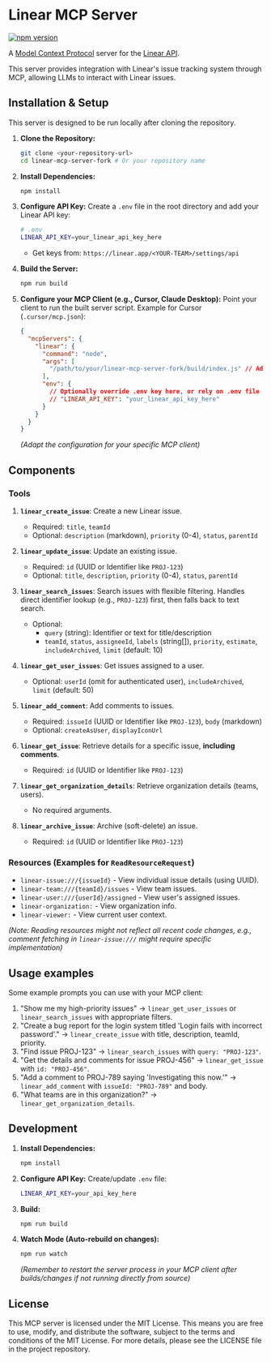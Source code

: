 # Linear MCP Server

[![npm version](https://img.shields.io/npm/v/@linear/sdk.svg)](https://www.npmjs.com/package/@linear/sdk)

A [Model Context Protocol](https://github.com/modelcontextprotocol) server for the [Linear API](https://developers.linear.app/docs/graphql/working-with-the-graphql-api).

This server provides integration with Linear's issue tracking system through MCP, allowing LLMs to interact with Linear issues.

## Installation & Setup

This server is designed to be run locally after cloning the repository.

1.  **Clone the Repository:**
    ```bash
    git clone <your-repository-url>
    cd linear-mcp-server-fork # Or your repository name
    ```

2.  **Install Dependencies:**
    ```bash
    npm install
    ```

3.  **Configure API Key:** Create a `.env` file in the root directory and add your Linear API key:
    ```bash
    # .env
    LINEAR_API_KEY=your_linear_api_key_here
    ```
    *   Get keys from: `https://linear.app/<YOUR-TEAM>/settings/api`

4.  **Build the Server:**
    ```bash
    npm run build
    ```

5.  **Configure your MCP Client (e.g., Cursor, Claude Desktop):**
    Point your client to run the built server script. Example for Cursor (`.cursor/mcp.json`):
    ```json
    {
      "mcpServers": {
        "linear": {
          "command": "node",
          "args": [
            "/path/to/your/linear-mcp-server-fork/build/index.js" // Adjust path as needed
          ],
          "env": {
            // Optionally override .env key here, or rely on .env file
            // "LINEAR_API_KEY": "your_linear_api_key_here"
          }
        }
      }
    }
    ```
    *(Adapt the configuration for your specific MCP client)*

## Components

### Tools

1.  **`linear_create_issue`**: Create a new Linear issue.
    *   Required: `title`, `teamId`
    *   Optional: `description` (markdown), `priority` (0-4), `status`, `parentId`

2.  **`linear_update_issue`**: Update an existing issue.
    *   Required: `id` (UUID or Identifier like `PROJ-123`)
    *   Optional: `title`, `description`, `priority` (0-4), `status`, `parentId`

3.  **`linear_search_issues`**: Search issues with flexible filtering. Handles direct identifier lookup (e.g., `PROJ-123`) first, then falls back to text search.
    *   Optional:
        *   `query` (string): Identifier or text for title/description
        *   `teamId`, `status`, `assigneeId`, `labels` (string[]), `priority`, `estimate`, `includeArchived`, `limit` (default: 10)

4.  **`linear_get_user_issues`**: Get issues assigned to a user.
    *   Optional: `userId` (omit for authenticated user), `includeArchived`, `limit` (default: 50)

5.  **`linear_add_comment`**: Add comments to issues.
    *   Required: `issueId` (UUID or Identifier like `PROJ-123`), `body` (markdown)
    *   Optional: `createAsUser`, `displayIconUrl`

6.  **`linear_get_issue`**: Retrieve details for a specific issue, **including comments**.
    *   Required: `id` (UUID or Identifier like `PROJ-123`)

7.  **`linear_get_organization_details`**: Retrieve organization details (teams, users).
    *   No required arguments.

8.  **`linear_archive_issue`**: Archive (soft-delete) an issue.
    *   Required: `id` (UUID or Identifier like `PROJ-123`)

### Resources (Examples for `ReadResourceRequest`)

*   `linear-issue:///{issueId}` - View individual issue details (using UUID).
*   `linear-team:///{teamId}/issues` - View team issues.
*   `linear-user:///{userId}/assigned` - View user's assigned issues.
*   `linear-organization:` - View organization info.
*   `linear-viewer:` - View current user context.

*(Note: Reading resources might not reflect all recent code changes, e.g., comment fetching in `linear-issue:///` might require specific implementation)*

## Usage examples

Some example prompts you can use with your MCP client:

1.  "Show me my high-priority issues" → `linear_get_user_issues` or `linear_search_issues` with appropriate filters.
2.  "Create a bug report for the login system titled 'Login fails with incorrect password'." → `linear_create_issue` with title, description, teamId, priority.
3.  "Find issue PROJ-123" → `linear_search_issues` with `query: "PROJ-123"`.
4.  "Get the details and comments for issue PROJ-456" → `linear_get_issue` with `id: "PROJ-456"`.
5.  "Add a comment to PROJ-789 saying 'Investigating this now.'" → `linear_add_comment` with `issueId: "PROJ-789"` and body.
6.  "What teams are in this organization?" → `linear_get_organization_details`.

## Development

1.  **Install Dependencies:**
    ```bash
    npm install
    ```
2.  **Configure API Key:** Create/update `.env` file:
    ```bash
    LINEAR_API_KEY=your_api_key_here
    ```
3.  **Build:**
    ```bash
    npm run build
    ```
4.  **Watch Mode (Auto-rebuild on changes):**
    ```bash
    npm run watch
    ```
    *(Remember to restart the server process in your MCP client after builds/changes if not running directly from source)*

## License

This MCP server is licensed under the MIT License. This means you are free to use, modify, and distribute the software, subject to the terms and conditions of the MIT License. For more details, please see the LICENSE file in the project repository.
